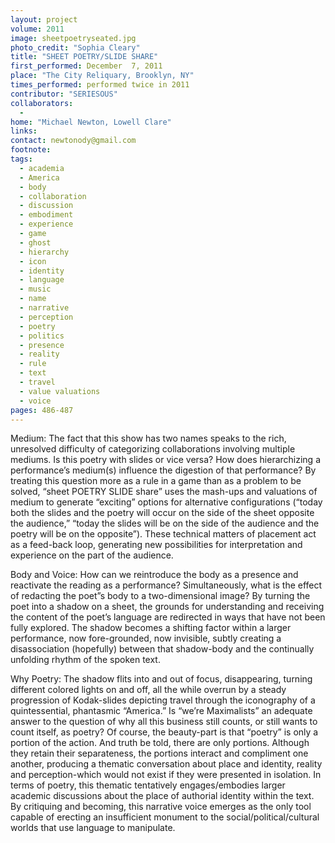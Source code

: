 ```yaml
---
layout: project
volume: 2011
image: sheetpoetryseated.jpg
photo_credit: "Sophia Cleary"
title: "SHEET POETRY/SLIDE SHARE"
first_performed: December  7, 2011
place: "The City Reliquary, Brooklyn, NY"
times_performed: performed twice in 2011
contributor: "SERIESOUS"
collaborators: 
  - 
home: "Michael Newton, Lowell Clare"
links: 
contact: newtonody@gmail.com
footnote: 
tags: 
  - academia
  - America
  - body
  - collaboration
  - discussion
  - embodiment
  - experience
  - game
  - ghost
  - hierarchy
  - icon
  - identity
  - language
  - music
  - name
  - narrative
  - perception
  - poetry
  - politics
  - presence
  - reality
  - rule
  - text
  - travel
  - value valuations
  - voice
pages: 486-487
---
```


Medium: The fact that this show has two names speaks to the rich, unresolved difficulty of categorizing collaborations involving multiple mediums. Is this poetry with slides or vice versa? How does hierarchizing a performance’s medium(s) influence the digestion of that performance? By treating this question more as a rule in a game than as a problem to be solved, “sheet POETRY SLIDE share” uses the mash-ups and valuations of medium to generate “exciting” options for alternative configurations (“today both the slides and the poetry will occur on the side of the sheet opposite the audience,” “today the slides will be on the side of the audience and the poetry will be on the opposite”). These technical matters of placement act as a feed-back loop, generating new possibilities for interpretation and experience on the part of the audience. 

Body and Voice: How can we reintroduce the body as a presence and reactivate the reading as a performance? Simultaneously, what is the effect of redacting the poet”s body to a two-dimensional image? By turning the poet into a shadow on a sheet, the grounds for understanding and receiving the content of the poet’s language are redirected in ways that have not been fully explored. The shadow becomes a shifting factor within a larger performance, now fore-grounded, now invisible, subtly creating a disassociation (hopefully) between that shadow-body and the continually unfolding rhythm of the spoken text. 

Why Poetry: The shadow flits into and out of focus, disappearing, turning different colored lights on and off, all the while overrun by a steady progression of Kodak-slides depicting travel through the iconography of a quintessential, phantasmic “America.” Is “we’re Maximalists” an adequate answer to the question of why all this business still counts, or still wants to count itself, as poetry? Of course, the beauty-part is that “poetry” is only a portion of the action. And truth be told, there are only portions. Although they retain their separateness, the portions interact and compliment one another, producing a thematic conversation about place and identity, reality and perception-which would not exist if they were presented in isolation. In terms of poetry, this thematic tentatively engages/embodies larger academic discussions about the place of authorial identity within the text. By critiquing and becoming, this narrative voice emerges as the only tool capable of erecting an insufficient monument to the social/political/cultural worlds that use language to manipulate.
